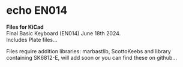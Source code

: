 # echo EN014

**Files for KiCad**  
Final Basic Keyboard (EN014) June 18th 2024.  
Includes Plate files...  

Files require addition libraries: marbastlib, ScottoKeebs and library containing SK6812-E, will add soon or you can find these on github...
